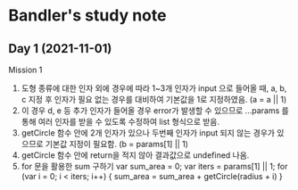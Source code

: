 # Bandler's study note
## Day 1 (2021-11-01)

Mission 1
1. 도형 종류에 대한 인자 외에 경우에 따라 1~3개 인자가 input 으로 들어올 때, a, b, c 지정 후 인자가 필요 없는 경우를 대비하여 기본값을 1로 지정하였음. (a = a || 1)
2. 이 경우 d, e 등 추가 인자가 들어올 경우 error가 발생할 수 있으므로 ...params 를 통해 여러 인자를 받을 수 있도록 수정하여 list 형식으로 받음.
3. getCircle 함수 안에 2개 인자가 있으나 두번째 인자가 input 되지 않는 경우가 있으므로 기본값 지정이 필요함. (b = params[1] || 1) 
4. getCircle 함수 안에 return을 적지 않아 결과값으로 undefined 나옴.
5. for 문을 활용한 sum 구하기
   var sum_area = 0;
   var iters = params[1] || 1;
   for (var i = 0; i < iters; i++) {
       sum_area = sum_area + getCircle(radius + i)
   }
   
